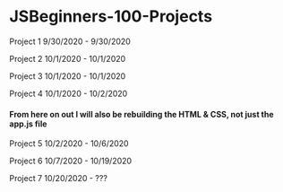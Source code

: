 # JSBeginners-100-Projects

Project 1 9/30/2020 - 9/30/2020

Project 2 10/1/2020 - 10/1/2020

Project 3 10/1/2020 - 10/1/2020

Project 4 10/1/2020 - 10/2/2020

#### From here on out I will also be rebuilding the HTML & CSS, not just the app.js file

Project 5 10/2/2020 - 10/6/2020

Project 6 10/7/2020 - 10/19/2020

Project 7 10/20/2020 - ???
